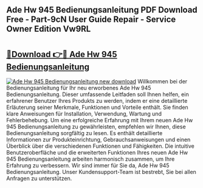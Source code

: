 ## Ade Hw 945 Bedienungsanleitung PDF Download Free - Part-9cN User Guide Repair - Service Owner Edition Vw9RL

# <h2><a href="http://df1666.blite.top/?on=Ade+Hw+945+Bedienungsanleitung">🔗Download 👉🔴 Ade Hw 945 Bedienungsanleitung</a></h2>

[![Ade Hw 945 Bedienungsanleitung new download](https://i.imgur.com/lujVjoI.png)](http://df1666.blite.top/?on=Ade+Hw+945+Bedienungsanleitung)
Willkommen bei der Bedienungsanleitung für Ihr neu erworbenes Ade Hw 945 Bedienungsanleitung. Dieser umfassende Leitfaden soll Ihnen helfen, ein erfahrener Benutzer Ihres Produkts zu werden, indem er eine detaillierte Erläuterung seiner Merkmale, Funktionen und Vorteile enthält. Sie finden klare Anweisungen für Installation, Verwendung, Wartung und Fehlerbehebung. Um eine erfolgreiche Erfahrung mit Ihrem neuen Ade Hw 945 Bedienungsanleitung zu gewährleisten, empfehlen wir Ihnen, diese Bedienungsanleitung sorgfältig zu lesen. Es enthält detaillierte Informationen zur Produkteinrichtung, Gebrauchsanweisungen und einen Überblick über die verschiedenen Funktionen und Fähigkeiten. Die intuitive Benutzeroberfläche und die erweiterten Funktionen Ihres neuen Ade Hw 945 Bedienungsanleitung arbeiten harmonisch zusammen, um Ihre Erfahrung zu verbessern. Wir sind immer für Sie da, Ade Hw 945 Bedienungsanleitung. Unser Kundensupport-Team ist bestrebt, Sie bei allen Anfragen zu unterstützen.

